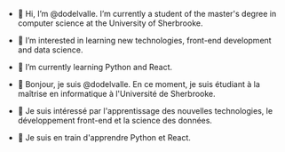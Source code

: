 - 👋 Hi, I’m @dodelvalle. I’m currently a student of the master's degree in computer science at the University of Sherbrooke.
- 👀 I’m interested in learning new technologies, front-end development and data science.
- 🌱 I’m currently learning Python and React.

- 👋 Bonjour, je suis @dodelvalle. En ce moment, je suis étudiant à la maîtrise en informatique à l'Université de Sherbrooke.
- 👀 Je suis intéressé par l'apprentissage des nouvelles technologies, le développement front-end et la science des données.
- 🌱 Je suis en train d'apprendre Python et React.

<!---
- 💞️ I’m looking to collaborate on ...
- 📫 How to reach me ...
--->
<!---
dodelvalle/dodelvalle is a ✨ special ✨ repository because its `README.md` (this file) appears on your GitHub profile.
You can click the Preview link to take a look at your changes.
--->
